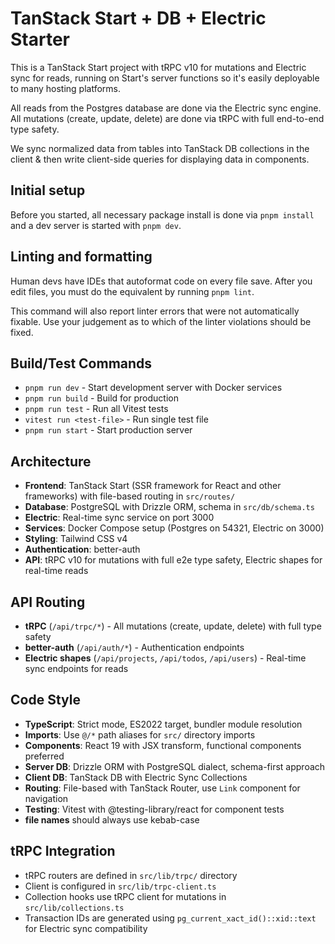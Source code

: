 # TanStack Start + DB + Electric Starter

This is a TanStack Start project with tRPC v10 for mutations and Electric sync for reads, running on Start's server functions so it's easily deployable to many hosting platforms.

All reads from the Postgres database are done via the Electric sync engine. All mutations (create, update, delete) are done via tRPC with full end-to-end type safety.

We sync normalized data from tables into TanStack DB collections in the client & then write client-side queries for displaying data in components.

## Initial setup

Before you started, all necessary package install is done via `pnpm install` and a dev server is started with `pnpm dev`.

## Linting and formatting

Human devs have IDEs that autoformat code on every file save. After you edit files, you must do the equivalent by running `pnpm lint`.

This command will also report linter errors that were not automatically fixable. Use your judgement as to which of the linter violations should be fixed.

## Build/Test Commands

- `pnpm run dev` - Start development server with Docker services
- `pnpm run build` - Build for production
- `pnpm run test` - Run all Vitest tests
- `vitest run <test-file>` - Run single test file
- `pnpm run start` - Start production server

## Architecture

- **Frontend**: TanStack Start (SSR framework for React and other frameworks) with file-based routing in `src/routes/`
- **Database**: PostgreSQL with Drizzle ORM, schema in `src/db/schema.ts`
- **Electric**: Real-time sync service on port 3000
- **Services**: Docker Compose setup (Postgres on 54321, Electric on 3000)
- **Styling**: Tailwind CSS v4
- **Authentication**: better-auth
- **API**: tRPC v10 for mutations with full e2e type safety, Electric shapes for real-time reads

## API Routing

- **tRPC** (`/api/trpc/*`) - All mutations (create, update, delete) with full type safety
- **better-auth** (`/api/auth/*`) - Authentication endpoints
- **Electric shapes** (`/api/projects`, `/api/todos`, `/api/users`) - Real-time sync endpoints for reads

## Code Style

- **TypeScript**: Strict mode, ES2022 target, bundler module resolution
- **Imports**: Use `@/*` path aliases for `src/` directory imports
- **Components**: React 19 with JSX transform, functional components preferred
- **Server DB**: Drizzle ORM with PostgreSQL dialect, schema-first approach
- **Client DB**: TanStack DB with Electric Sync Collections
- **Routing**: File-based with TanStack Router, use `Link` component for navigation
- **Testing**: Vitest with @testing-library/react for component tests
- **file names** should always use kebab-case

## tRPC Integration

- tRPC routers are defined in `src/lib/trpc/` directory
- Client is configured in `src/lib/trpc-client.ts`
- Collection hooks use tRPC client for mutations in `src/lib/collections.ts`
- Transaction IDs are generated using `pg_current_xact_id()::xid::text` for Electric sync compatibility
